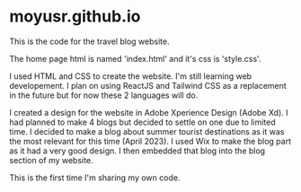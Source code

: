 # moyusr.github.io

This is the code for the travel blog website.

The home page html is named 'index.html' and it's css is 'style.css'.

I used HTML and CSS to create the website. I'm still learning web developement. I plan on using ReactJS and Tailwind CSS as a replacement in the future but for now
these 2 languages will do.

I created a design for the website in Adobe Xperience Design (Adobe Xd). I had planned to make 4 blogs but decided to settle on one due to limited time.
I decided to make a blog about summer tourist destinations as it was the most relevant for this time (April 2023). I used Wix to make the blog part as it had a very
good design. I then embedded that blog into the blog section of my website.

This is the first time I'm sharing my own code.

